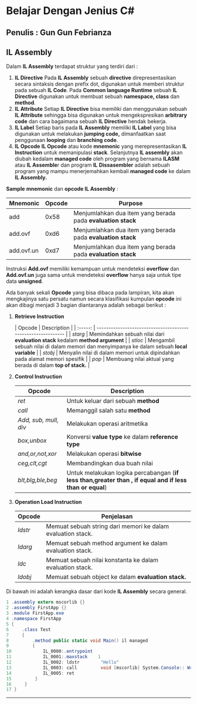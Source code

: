 # Belajar Dengan Jenius C#

## Penulis : Gun Gun Febrianza

## IL Assembly

Dalam **IL Assembly** terdapat struktur yang terdiri dari :
1.	**IL Directive** 
Pada **IL Assembly** sebuah **directive** direpresentasikan secara sintaksis dengan prefix dot, digunakan untuk memberi struktur pada sebuah **IL Code**. Pada **Common language Runtime** sebuah **IL Directive** digunakan untuk membuat sebuah **namespace, class** dan **method**. 
2.	**IL Attribute** 
Setiap **IL Directive** bisa memiliki dan menggunakan sebuah **IL Attribute** sehingga bisa digunakan untuk mengekspresikan **arbitrary code** dan cara bagaimana sebuah **IL Directive** hendak bekerja.
3.	**IL Label** 
Setiap baris pada **IL Assembly** memiliki **IL Label** yang bisa digunakan untuk melakukan **jumping code,** dimanfaatkan saat penggunaan **looping** dan **branching code**.
4.	**IL Opcode** 
**IL Opcode** atau kode **mnemonic** yang merepresentasikan **IL Instruction** untuk memanipulasi **stack**. Selanjutnya **IL assembly** akan diubah kedalam **managed code** oleh program yang bernama **ILASM** atau **IL Assemble**r dan program **IL** **Dissasembler** adalah sebuah program yang mampu menerjemahkan kembali **managed code** ke dalam **IL Assembly.**

**Sample** **mnemonic** dan **opcode IL Assembly** :

| Mnemonic   | Opcode | Purpose                                                     |
| ---------- | ------ | ----------------------------------------------------------- |
| add        | 0x58   | Menjumlahkan dua item yang berada pada **evaluation stack** |
| add.ovf    | 0xd6   | Menjumlahkan dua item yang berada pada **evaluation stack** |
| add.ovf.un | 0xd7   | Menjumlahkan dua item yang berada pada **evaluation stack** |

Instruksi **Add.ovf** memiliki kemampuan untuk mendeteksi **overflow** dan **Add.ovf.un** juga sama untuk mendeteksi **overflow** hanya saja untuk tipe data **unsigned**. 

Ada banyak sekali **Opcode** yang bisa dibaca pada lampiran, kita akan mengkajinya satu persatu namun secara klasifikasi kumpulan **opcode** ini akan dibagi menjadi 3 bagian diantaranya adalah sebagai berikut :

1. **Retrieve Instruction**

   | Opcode  | Description                                                  |
| :-----: | ------------------------------------------------------------ |
| *starg* | Memindahkan sebuah nilai dari **evaluation stack** kedalam **method argument** |
| *stloc* | Mengambil sebuah nilai di dalam memori dan menyimpanya ke dalam sebuah **local variable** |
| *stobj* | Menyalin nilai di dalam memori untuk dipindahkan pada alamat memori spesifik |
|  *pop*  | Membuang nilai aktual yang berada di dalam **top of stack.** |


2. **Control Instruction**

   | Opcode                | Description                                                  |
   | --------------------- | ------------------------------------------------------------ |
   | *ret*                 | Untuk keluar dari sebuah **method**                          |
   | *call*                | Memanggil salah satu **method**                              |
   | *Add, sub, mull, div* | Melakukan operasi aritmetika                                 |
   | *box,unbox*           | Konversi **value type** ke dalam **reference type**          |
   | *and,or,not,xor*      | Melakukan operasi **bitwise**                                |
   | *ceg,clt,cgt*         | Membandingkan dua buah nilai                                 |
   | *blt,blg,ble,beg*     | Untuk melakukan logika percabangan (**if less than,greater than , if equal and if less than or equal**) |

3. **Operation Load Instruction**

   | **Opcode** | **Penjelasan**                                              |
   | ---------- | ----------------------------------------------------------- |
   | *ldstr*    | Memuat sebuah string dari memori ke dalam evaluation stack. |
   | *ldarg*    | Memuat sebuah method argument ke dalam evaluation stack.    |
   | *ldc*      | Memuat sebuah nilai konstanta ke dalam evaluation stack.    |
   | *ldobj*    | Memuat sebuah object ke dalam **evaluation stack.**         |

Di bawah ini adalah kerangka dasar dari kode **IL Assembly** secara general.

```c#
1 .assembly extern mscorlib {}
2 .assembly FirstApp {}
3 .module FirstApp.exe
4 .namespace FirstApp
5 {
6     .class Test
7     {
8         .method public static void Main() il managed
9         {
10            IL_0000:.entrypoint
11            IL_0001:.maxstack    1
12            IL_0002: ldstr        "Hello"
13            IL_0003: call         void [mscorlib] System.Console:: WriteLine(string)
14            IL_0005: ret
15         }
16     }
17 }

```



---------------------

